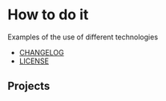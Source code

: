 # How to do it
Examples of the use of different technologies

- [CHANGELOG](CHANGELOG.md)
- [LICENSE](LICENSE.md)

## Projects
